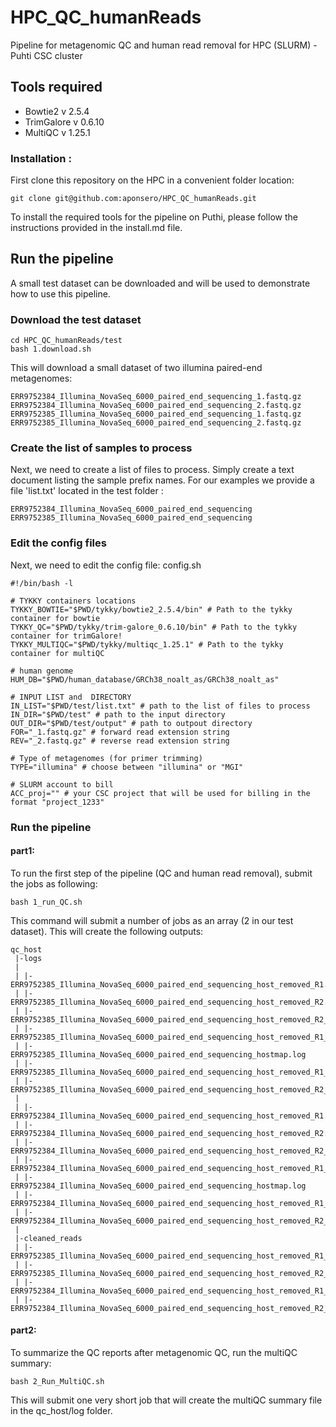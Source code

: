 # HPC_QC_humanReads
Pipeline for metagenomic QC and human read removal for HPC (SLURM) - Puhti CSC cluster

## Tools required

- Bowtie2 v 2.5.4
- TrimGalore v 0.6.10
- MultiQC v 1.25.1

### Installation :

First clone this repository on the HPC in a convenient folder location: 

```
git clone git@github.com:aponsero/HPC_QC_humanReads.git
```

To install the required tools for the pipeline on Puthi, please follow the instructions provided in the install.md file.

## Run the pipeline

A small test dataset can be downloaded and will be used to demonstrate how to use this pipeline.

### Download the test dataset

```
cd HPC_QC_humanReads/test
bash 1.download.sh
```

This will download a small dataset of two illumina paired-end metagenomes:

```
ERR9752384_Illumina_NovaSeq_6000_paired_end_sequencing_1.fastq.gz
ERR9752384_Illumina_NovaSeq_6000_paired_end_sequencing_2.fastq.gz
ERR9752385_Illumina_NovaSeq_6000_paired_end_sequencing_1.fastq.gz
ERR9752385_Illumina_NovaSeq_6000_paired_end_sequencing_2.fastq.gz
```

### Create the list of samples to process

Next, we need to create a list of files to process. Simply create a text document listing the sample prefix names. For our examples we provide a file 'list.txt' located in the test folder : 

```
ERR9752384_Illumina_NovaSeq_6000_paired_end_sequencing
ERR9752385_Illumina_NovaSeq_6000_paired_end_sequencing
```

### Edit the config files

Next, we need to edit the config file: config.sh

```
#!/bin/bash -l

# TYKKY containers locations
TYKKY_BOWTIE="$PWD/tykky/bowtie2_2.5.4/bin" # Path to the tykky container for bowtie
TYKKY_QC="$PWD/tykky/trim-galore_0.6.10/bin" # Path to the tykky container for trimGalore!
TYKKY_MULTIQC="$PWD/tykky/multiqc_1.25.1" # Path to the tykky container for multiQC

# human genome
HUM_DB="$PWD/human_database/GRCh38_noalt_as/GRCh38_noalt_as"

# INPUT LIST and  DIRECTORY
IN_LIST="$PWD/test/list.txt" # path to the list of files to process
IN_DIR="$PWD/test" # path to the input directory
OUT_DIR="$PWD/test/output" # path to outpout directory
FOR="_1.fastq.gz" # forward read extension string
REV="_2.fastq.gz" # reverse read extension string

# Type of metagenomes (for primer trimming)
TYPE="illumina" # choose between "illumina" or "MGI"

# SLURM account to bill
ACC_proj="" # your CSC project that will be used for billing in the format "project_1233"
```

### Run the pipeline

#### part1: 

To run the first step of the pipeline (QC and human read removal), submit the jobs as following:

```
bash 1_run_QC.sh
```

This command will submit a number of jobs as an array (2 in our test dataset). This will create the following outputs: 

```
qc_host
 |-logs
 |
 | |-ERR9752385_Illumina_NovaSeq_6000_paired_end_sequencing_host_removed_R1.fastq.gz_trimming_report.txt
 | |-ERR9752385_Illumina_NovaSeq_6000_paired_end_sequencing_host_removed_R2.fastq.gz_trimming_report.txt
 | |-ERR9752385_Illumina_NovaSeq_6000_paired_end_sequencing_host_removed_R2_val_2_fastqc.html
 | |-ERR9752385_Illumina_NovaSeq_6000_paired_end_sequencing_host_removed_R1_val_1_fastqc.html
 | |-ERR9752385_Illumina_NovaSeq_6000_paired_end_sequencing_hostmap.log
 | |-ERR9752385_Illumina_NovaSeq_6000_paired_end_sequencing_host_removed_R1_val_1_fastqc.zip
 | |-ERR9752385_Illumina_NovaSeq_6000_paired_end_sequencing_host_removed_R2_val_2_fastqc.zip
 |
 | |-ERR9752384_Illumina_NovaSeq_6000_paired_end_sequencing_host_removed_R1.fastq.gz_trimming_report.txt
 | |-ERR9752384_Illumina_NovaSeq_6000_paired_end_sequencing_host_removed_R2.fastq.gz_trimming_report.txt
 | |-ERR9752384_Illumina_NovaSeq_6000_paired_end_sequencing_host_removed_R2_val_2_fastqc.html
 | |-ERR9752384_Illumina_NovaSeq_6000_paired_end_sequencing_host_removed_R1_val_1_fastqc.html
 | |-ERR9752384_Illumina_NovaSeq_6000_paired_end_sequencing_hostmap.log
 | |-ERR9752384_Illumina_NovaSeq_6000_paired_end_sequencing_host_removed_R1_val_1_fastqc.zip
 | |-ERR9752384_Illumina_NovaSeq_6000_paired_end_sequencing_host_removed_R2_val_2_fastqc.zip
 |
 |-cleaned_reads
 | |-ERR9752385_Illumina_NovaSeq_6000_paired_end_sequencing_host_removed_R1_val_1.fq.gz
 | |-ERR9752385_Illumina_NovaSeq_6000_paired_end_sequencing_host_removed_R2_val_2.fq.gz
 | |-ERR9752384_Illumina_NovaSeq_6000_paired_end_sequencing_host_removed_R1_val_1.fq.gz
 | |-ERR9752384_Illumina_NovaSeq_6000_paired_end_sequencing_host_removed_R2_val_2.fq.gz
```

#### part2: 

To summarize the QC reports after metagenomic QC, run the multiQC summary:

```
bash 2_Run_MultiQC.sh
```

This will submit one very short job that will create the multiQC summary file in the qc_host/log folder.

